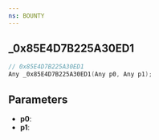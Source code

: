 ```yaml
---
ns: BOUNTY
---
```

## _0x85E4D7B225A30ED1

```c
// 0x85E4D7B225A30ED1
Any _0x85E4D7B225A30ED1(Any p0, Any p1);
```

## Parameters
* **p0**:
* **p1**:

